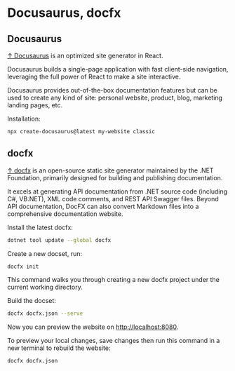 # Docusaurus, docfx

## Docusaurus

[↑ Docusaurus](https://docusaurus.io) is an optimized site generator in React.

Docusaurus builds a single-page application with fast client-side navigation, leveraging the full power of React to make a site interactive.

Docusaurus provides out-of-the-box documentation features but can be used to create any kind of site: personal website, product, blog, marketing landing pages, etc.

Installation:

```bash
npx create-docusaurus@latest my-website classic
```

## docfx

[↑ docfx](https://dotnet.github.io/docfx/) is an open-source static site generator maintained by the .NET Foundation, primarily designed for building and publishing documentation.

It excels at generating API documentation from .NET source code (including C#, VB.NET), XML code comments, and REST API Swagger files. Beyond API documentation, DocFX can also convert Markdown files into a comprehensive documentation website.

Install the latest docfx:

```bash
dotnet tool update --global docfx
```

Create a new docset, run:

```bash
docfx init
```

This command walks you through creating a new docfx project under the current working directory.

Build the docset:

```bash
docfx docfx.json --serve
```

Now you can preview the website on <http://localhost:8080>.

To preview your local changes, save changes then run this command in a new terminal to rebuild the website:

```bash
docfx docfx.json
```
